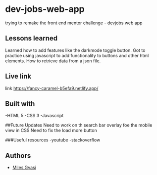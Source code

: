# dev-jobs-web-app
trying to remake the front end mentor  challenge - devjobs web app

## Lessons learned
Learned how to add features like the darkmode toggle button.
Got to practice using javascript to add functionality to buttons and other html elements.
How to retrieve data from a json file.


## Live link
link https://fancy-caramel-b5efa9.netlify.app/

## Built with
-HTML 5
-CSS 3
-Javascript

##Future Updates
Need to work on th search bar overlay foe the mobile view in CSS
Need to fix the load more button

###Useful resources
-youtube
-stackoverflow

## Authors

- [Miles Gyasi](https://github.com/fusion97)
